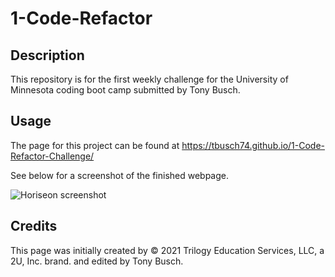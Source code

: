 # 1-Code-Refactor

## Description

This repository is for the first weekly challenge for the University of Minnesota coding boot camp submitted by Tony Busch. 

## Usage

The page for this project can be found at https://tbusch74.github.io/1-Code-Refactor-Challenge/

See below for a screenshot of the finished webpage.

![Horiseon screenshot](https://github.com/tbusch74/1-Code-Refactor-Challenge/tree/main/assets/images/Screenshot.png)

## Credits

This page was initially created by © 2021 Trilogy Education Services, LLC, a 2U, Inc. brand. and edited by Tony Busch. 